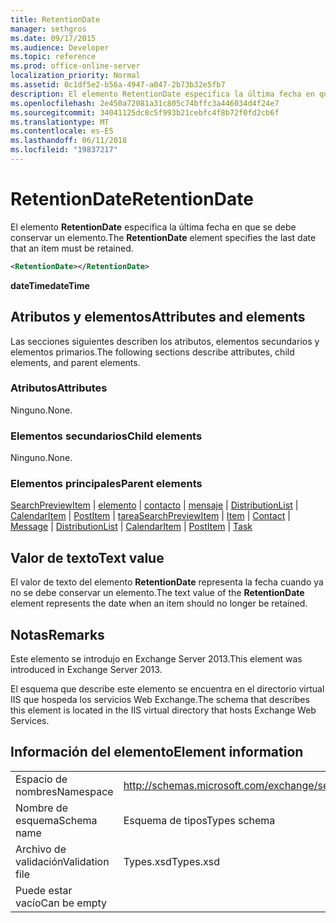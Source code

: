 ```yaml
---
title: RetentionDate
manager: sethgros
ms.date: 09/17/2015
ms.audience: Developer
ms.topic: reference
ms.prod: office-online-server
localization_priority: Normal
ms.assetid: 0c1df5e2-b56a-4947-a047-2b73b32e5fb7
description: El elemento RetentionDate especifica la última fecha en que se debe conservar un elemento.
ms.openlocfilehash: 2e450a72081a31c805c74bffc3a446034d4f24e7
ms.sourcegitcommit: 34041125dc8c5f993b21cebfc4f8b72f0fd2cb6f
ms.translationtype: MT
ms.contentlocale: es-ES
ms.lasthandoff: 06/11/2018
ms.locfileid: "19837217"
---
```

# <a name="retentiondate"></a><span data-ttu-id="186cb-103">RetentionDate</span><span class="sxs-lookup"><span data-stu-id="186cb-103">RetentionDate</span></span>

<span data-ttu-id="186cb-104">El elemento **RetentionDate** especifica la última fecha en que se debe conservar un elemento.</span><span class="sxs-lookup"><span data-stu-id="186cb-104">The **RetentionDate** element specifies the last date that an item must be retained.</span></span> 
  
```XML
<RetentionDate></RetentionDate>
```

 <span data-ttu-id="186cb-105">**dateTime**</span><span class="sxs-lookup"><span data-stu-id="186cb-105">**dateTime**</span></span>
## <a name="attributes-and-elements"></a><span data-ttu-id="186cb-106">Atributos y elementos</span><span class="sxs-lookup"><span data-stu-id="186cb-106">Attributes and elements</span></span>

<span data-ttu-id="186cb-107">Las secciones siguientes describen los atributos, elementos secundarios y elementos primarios.</span><span class="sxs-lookup"><span data-stu-id="186cb-107">The following sections describe attributes, child elements, and parent elements.</span></span>
  
### <a name="attributes"></a><span data-ttu-id="186cb-108">Atributos</span><span class="sxs-lookup"><span data-stu-id="186cb-108">Attributes</span></span>

<span data-ttu-id="186cb-109">Ninguno.</span><span class="sxs-lookup"><span data-stu-id="186cb-109">None.</span></span>
  
### <a name="child-elements"></a><span data-ttu-id="186cb-110">Elementos secundarios</span><span class="sxs-lookup"><span data-stu-id="186cb-110">Child elements</span></span>

<span data-ttu-id="186cb-111">Ninguno.</span><span class="sxs-lookup"><span data-stu-id="186cb-111">None.</span></span>
  
### <a name="parent-elements"></a><span data-ttu-id="186cb-112">Elementos principales</span><span class="sxs-lookup"><span data-stu-id="186cb-112">Parent elements</span></span>

<span data-ttu-id="186cb-113">[SearchPreviewItem](searchpreviewitem.md) | [elemento](item.md) | [contacto](contact.md) | [mensaje](message-ex15websvcsotherref.md) | [DistributionList](distributionlist.md) | [CalendarItem](calendaritem.md) | [PostItem](postitem.md) | [tarea](task.md)</span><span class="sxs-lookup"><span data-stu-id="186cb-113">[SearchPreviewItem](searchpreviewitem.md) | [Item](item.md) | [Contact](contact.md) | [Message](message-ex15websvcsotherref.md) | [DistributionList](distributionlist.md) | [CalendarItem](calendaritem.md) | [PostItem](postitem.md) | [Task](task.md)</span></span>
  
## <a name="text-value"></a><span data-ttu-id="186cb-114">Valor de texto</span><span class="sxs-lookup"><span data-stu-id="186cb-114">Text value</span></span>

<span data-ttu-id="186cb-115">El valor de texto del elemento **RetentionDate** representa la fecha cuando ya no se debe conservar un elemento.</span><span class="sxs-lookup"><span data-stu-id="186cb-115">The text value of the **RetentionDate** element represents the date when an item should no longer be retained.</span></span> 
  
## <a name="remarks"></a><span data-ttu-id="186cb-116">Notas</span><span class="sxs-lookup"><span data-stu-id="186cb-116">Remarks</span></span>

<span data-ttu-id="186cb-117">Este elemento se introdujo en Exchange Server 2013.</span><span class="sxs-lookup"><span data-stu-id="186cb-117">This element was introduced in Exchange Server 2013.</span></span>
  
<span data-ttu-id="186cb-118">El esquema que describe este elemento se encuentra en el directorio virtual IIS que hospeda los servicios Web Exchange.</span><span class="sxs-lookup"><span data-stu-id="186cb-118">The schema that describes this element is located in the IIS virtual directory that hosts Exchange Web Services.</span></span>
  
## <a name="element-information"></a><span data-ttu-id="186cb-119">Información del elemento</span><span class="sxs-lookup"><span data-stu-id="186cb-119">Element information</span></span>

|||
|:-----|:-----|
|<span data-ttu-id="186cb-120">Espacio de nombres</span><span class="sxs-lookup"><span data-stu-id="186cb-120">Namespace</span></span>  <br/> |http://schemas.microsoft.com/exchange/services/2006/types  <br/> |
|<span data-ttu-id="186cb-121">Nombre de esquema</span><span class="sxs-lookup"><span data-stu-id="186cb-121">Schema name</span></span>  <br/> |<span data-ttu-id="186cb-122">Esquema de tipos</span><span class="sxs-lookup"><span data-stu-id="186cb-122">Types schema</span></span>  <br/> |
|<span data-ttu-id="186cb-123">Archivo de validación</span><span class="sxs-lookup"><span data-stu-id="186cb-123">Validation file</span></span>  <br/> |<span data-ttu-id="186cb-124">Types.xsd</span><span class="sxs-lookup"><span data-stu-id="186cb-124">Types.xsd</span></span>  <br/> |
|<span data-ttu-id="186cb-125">Puede estar vacío</span><span class="sxs-lookup"><span data-stu-id="186cb-125">Can be empty</span></span>  <br/> ||
   

